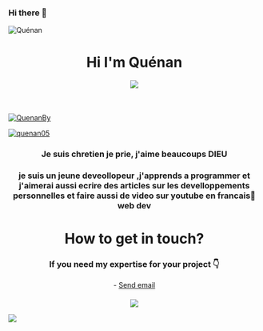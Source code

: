 ### Hi there 👋

<p align="left"> <img src="https://komarev.com/ghpvc/?username=code-oz&label=Profile%20views&color=0e75b6&style=flat" alt="Quénan" /> </p>
<h1 align="center">Hi I'm Quénan</h1>



<p style="margin: 15px;" align="center">
    <img src="https://readme-typing-svg.herokuapp.com?duration=2000&color=EBD41B&center=true&vCenter=true&lines=developer+fullstack;coffee+addict;vuejs+for+life">
  
<p style="margin-top: 50px;">
    <p align="left">
        <a href="https://twitter.com/QuenanBy" target="blank"><img src="https://img.shields.io/twitter/follow/QuenanBy?logo=twitter&style=for-the-badge" alt="QuenanBy" /></a>
         <p align="left">
        <a href="https://www.tiktok.com/quenanO5" target="blank"><img src="https://img.shields.io/badge/TikTok-%23000000.svg?style=for-the-badge&logo=TikTok&logoColor=white" alt="quenan05" /></a>
    </p>
    <h3 align="center">Je suis chretien je prie, j'aime beaucoups DIEU </h3>
    <h3 align="center">je suis un jeune deveollopeur ,j'apprends a programmer et j'aimerai aussi ecrire des articles sur les develloppements personnelles et faire aussi de video sur youtube en francais🥖 web dev</h3>
</p>

<!-- Contact -->
<h1 align="center">How to get in touch?</h1>
<h3 align="center">If you need my expertise for your project 👇</h3>

<p align="center">
    - <a href="mailto:byasegherekenan@gmail.com">Send email</a>
    <p style='margin-bottom: 20px'>
    </p>
</p>  
<p align="center">
    <img align="center" src="https://media.giphy.com/media/z5iCvo1oCbqt7ukMQs/giphy.gif">
</p>

![](https://quotes-github-readme.vercel.app/api?type=horizontal&theme=radical)
